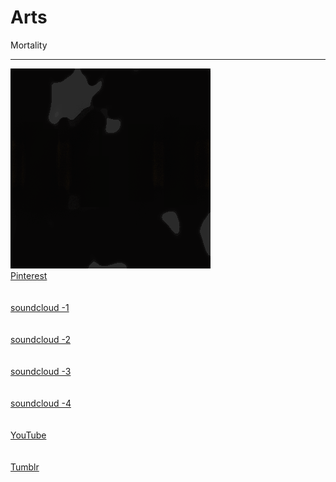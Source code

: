 # Arts
Mortality
<hr>
<img src="hhh.gif">
<br>
<a href="https://www.pinterest.jp/kbc4ds/abstraction/">Pinterest</a>
<br><br><br>
<a href="https://soundcloud.com/tomoya-kawano-701014088/tracks">soundcloud -1</a>
<br><br><br>
<a href="https://soundcloud.com/pczw21/tracks">soundcloud -2</a>
<br><br><br>
<a href="https://soundcloud.com/user-484050904/tracks">soundcloud -3</a>
<br><br><br>
<a href="https://soundcloud.com/user-292669498">soundcloud -4</a>
<br><br><br>
<a href="https://www.youtube.com/channel/UCJ3psqeTskGC3vViF8r-1Hw?view_as=subscriber">YouTube</a>
<br><br><br>
<a href="https://prime2011.tumblr.com/">Tumblr</a>
